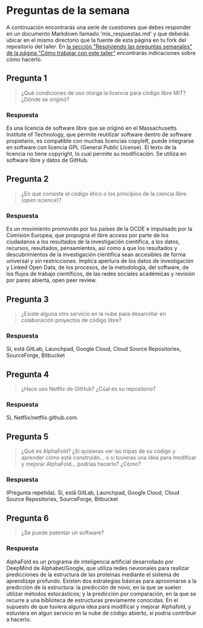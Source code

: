 # Preguntas de la semana

A continuación encontrarás una seríe de cuestiones que debes responder en un
documento Markdown llamado 'mis_respuestas.md' y que deberás ubicar en el mismo directorio que la
fuente de esta página en tu fork del repositorio del taller. En [la sección "Resolviendo las
preguntas semanales" de la página "Cómo trabajar con este
taller"](../material_suplementario/como_trabajar.md#resolviendo-las-preguntas-semanales) encontrarás indicaciones sobre
cómo hacerlo.

## Pregunta 1

> ¿Qué condiciones de uso otorga la licencia para código libre MIT? ¿Dónde se originó?

### Respuesta

Es una licencia de software libre que se originó en el Massachusetts Institute of Technology, que permite reutilizar software dentro de software propietario, es compatible con muchas licencias copyleft, puede integrarse en software con licencia GPL (General Public License). El texto de la licencia no tiene copyright, lo cual permite su modificación. Se utiliza en software libre y datos de GitHub.

## Pregunta 2

> ¿En qué consiste el código ético o los principios de la ciencia libre (*open science*)?

### Respuesta

Es un movimiento promovido por los países de la OCDE e impulsado por la Comisión Europea, que propugna el libre acceso por parte de los ciudadanos a los resultados de la investigación científica, a los datos, recursos, resultados, pensamientos, así como a que los resultados y descubrimientos de la investigación científica sean accesibles de forma universal y sin restricciones. Implica apertura de los datos de investigación y Linked Open Data, de los procesos, de la metodología, del software, de los flujos de trabajo científicos, de las redes sociales académicas y revisión por pares abierta, open peer review.

## Pregunta 3

> ¿Existe alguna otro servicio en la nube para desarrollar en colaboración proyectos de código
> libre?

### Respuesta

Sí, está GitLab, Launchpad, Google Cloud, Cloud Source Repositories, SourceForge, Bitbucket

## Pregunta 4

> ¿Hace uso Netflix de GitHub? ¿Cúal es su repositorio?

### Respuesta

Sí, Netflix/netflix.github.com.

## Pregunta 5

> ¿Qué es AlphaFold? ¿Si quisieras ver las tripas de su código y aprender cómo está construido... o si
> tuvieras una idea para modificar y mejorar AlphaFold... podrías hacerlo? ¿Cómo?

### Respuesta

(Pregunta repetida). Sí, está GitLab, Launchpad, Google Cloud, Cloud Source Repositories, SourceForge, Bitbucket

## Pregunta 6

> ¿Se puede patentar un software?

### Respuesta
AlphaFold es un programa de inteligencia artificial desarrollado por DeepMind de Alphabet/Google, que utiliza redes neuronales para realizar predicciones de la estructura de las proteínas mediante el sistema de aprendizaje profundo. Existen dos estrategias básicas para aproximarse a la predicción de la estructura: la predicción de novo, en la que se suelen utilizar métodos estocásticos; y la predicción por comparación, en la que se recurre a una biblioteca de estructuras previamente conocidas. En el supuesto de que tuviera alguna idea para modificar y mejorar Alphafold, y estuviera en algun servicio en la nube de código abierto, sí podria contribuir a hacerlo.



